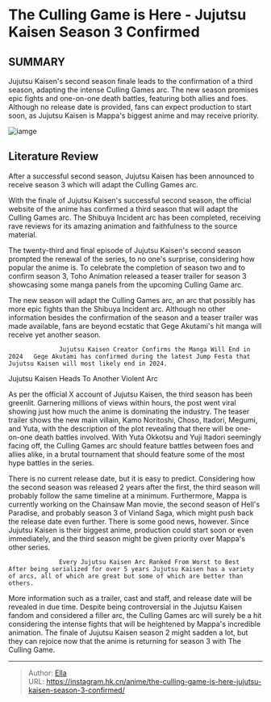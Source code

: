 # The Culling Game is Here - Jujutsu Kaisen Season 3 Confirmed


## SUMMARY 



  Jujutsu Kaisen&#39;s second season finale leads to the confirmation of a third season, adapting the intense Culling Games arc.   The new season promises epic fights and one-on-one death battles, featuring both allies and foes.   Although no release date is provided, fans can expect production to start soon, as Jujutsu Kaisen is Mappa&#39;s biggest anime and may receive priority.  

![iamge](https://static1.srcdn.com/wordpress/wp-content/uploads/2023/12/jujutsu-kaisen-culling-games-arc-3.jpg)

## Literature Review

After a successful second season, Jujutsu Kaisen has been announced to receive season 3 which will adapt the Culling Games arc.





With the finale of Jujutsu Kaisen&#39;s successful second season, the official website of the anime has confirmed a third season that will adapt the Culling Games arc. The Shibuya Incident arc has been completed, receiving rave reviews for its amazing animation and faithfulness to the source material.




The twenty-third and final episode of Jujutsu Kaisen&#39;s second season prompted the renewal of the series, to no one&#39;s surprise, considering how popular the anime is. To celebrate the completion of season two and to confirm season 3, Toho Animation released a teaser trailer for season 3 showcasing some manga panels from the upcoming Culling Game arc.


 

The new season will adapt the Culling Games arc, an arc that possibly has more epic fights than the Shibuya Incident arc. Although no other information besides the confirmation of the season and a teaser trailer was made available, fans are beyond ecstatic that Gege Akutami&#39;s hit manga will receive yet another season.

                  Jujutsu Kaisen Creator Confirms the Manga Will End in 2024   Gege Akutami has confirmed during the latest Jump Festa that Jujutsu Kaisen will most likely end in 2024.   





 Jujutsu Kaisen Heads To Another Violent Arc 
          

As per the official X account of Jujutsu Kaisen, the third season has been greenlit. Garnering millions of views within hours, the post went viral showing just how much the anime is dominating the industry. The teaser trailer shows the new main villain, Kamo Noritoshi, Choso, Itadori, Megumi, and Yuta, with the description of the plot revealing that there will be one-on-one death battles involved. With Yuta Okkotsu and Yuji Itadori seemingly facing off, the Culling Games arc should feature battles between foes and allies alike, in a brutal tournament that should feature some of the most hype battles in the series.


 




There is no current release date, but it is easy to predict. Considering how the second season was released 2 years after the first, the third season will probably follow the same timeline at a minimum. Furthermore, Mappa is currently working on the Chainsaw Man movie, the second season of Hell&#39;s Paradise, and probably season 3 of Vinland Saga, which might push back the release date even further. There is some good news, however. Since Jujutsu Kaisen is their biggest anime, production could start soon or even immediately, and the third season might be given priority over Mappa&#39;s other series.

                  Every Jujutsu Kaisen Arc Ranked From Worst to Best   After being serialized for over 5 years Jujutsu Kaisen has a variety of arcs, all of which are great but some of which are better than others.   

More information such as a trailer, cast and staff, and release date will be revealed in due time. Despite being controversial in the Jujutsu Kaisen fandom and considered a filler arc, the Culling Games arc will surely be a hit considering the intense fights that will be heightened by Mappa&#39;s incredible animation. The finale of Jujutsu Kaisen season 2 might sadden a lot, but they can rejoice now that the anime is returning for season 3 with The Culling Game.






---

> Author: [Ella](https://instagram.hk.cn/)  
> URL: https://instagram.hk.cn/anime/the-culling-game-is-here-jujutsu-kaisen-season-3-confirmed/  

